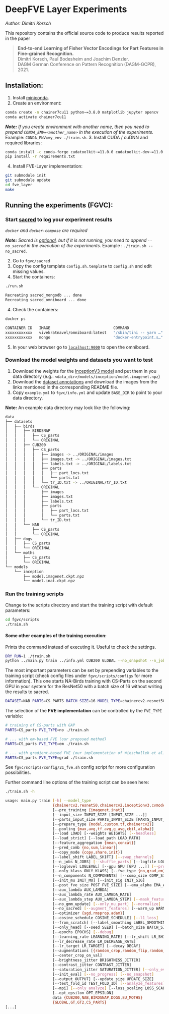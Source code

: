 # DeepFVE Layer Experiments

*Author: Dimitri Korsch*

This repository contains the official source code to produce results reported in the paper

> **End-to-end Learning of Fisher Vector Encodings for Part Features in Fine-grained Recognition.**<br>
> Dimitri Korsch, Paul Bodesheim and Joachim Denzler.<br>
> DAGM German Conference on Pattern Recognition (DAGM-GCPR), 2021.

## Installation:

1. Install [miniconda].
2. Create an environment:
```bash
conda create -n chainer7cu11 python~=3.8.0 matplotlib jupyter opencv
conda activate chainer7cu11
```
***Note:** If you create environment with another name, then you need to prepend `CONDA_ENV=<another_name>` in the execution of the experiments.* Example: `CONDA_ENV=my_env ./train.sh`.
3. Install CUDA / cuDNN and required libraries:
```bash
conda install -c conda-forge cudatoolkit~=11.0.0 cudatoolkit-dev~=11.0.0 cudnn~=8.0.0 nccl cutensor
pip install -r requirements.txt
```

4. Install FVE-Layer implementation:
```bash
git submodule init
git submodule update
cd fve_layer
make
```



## Running the experiments (FGVC):

### Start [sacred] to log your experiment results

*`docker` and `docker-compose` are required*

***Note:** Sacred is <u>optional</u>, but if it is not running, you need to append `--no_sacred` in the execution of the experiments*. Example : `./train.sh --no_sacred`.

2. Go to `fgvc/sacred`
2. Copy the config template `config.sh.template` to `config.sh` and edit missing values.
3. Start the containers:
```bash
./run.sh

Recreating sacred_mongodb ... done
Recreating sacred_omniboard ... done
```
4. Check the containers:
```bash
docker ps

CONTAINER ID   IMAGE                            COMMAND                  CREATED          STATUS          PORTS                                                      NAMES
xxxxxxxxxxxx   vivekratnavel/omniboard:latest   "/sbin/tini -- yarn …"   38 seconds ago   Up 35 seconds   0.0.0.0:9000->9000/tcp, :::9000->9000/tcp                  sacred_omniboard
xxxxxxxxxxxx   mongo                            "docker-entrypoint.s…"   42 seconds ago   Up 39 seconds   27018/tcp, 0.0.0.0:27018->27017/tcp, :::27018->27017/tcp   sacred_mongodb

```
5. In your web browser go to [`localhost:9000`](http://localhost:9000) to open the omniboard.


### Download the model weights and datasets you want to test

1. Download the weights for the [InceptionV3 model][weights] and put them in you data directory (e.g.: `<data_dir>/models/inception/model.imagenet.npz`)
2. Download the [dataset annotations][annotations] and download the images from the links mentioned in the corresponding README file.
3. Copy `example.yml` to `fgvc/info.yml` and update `BASE_DIR` to point to your data directory.

**Note:** An example data directory may look like the following:
```bash
data
├── datasets
│   ├── birds
│   │   ├── BIRDSNAP
│   │   │   ├── CS_parts
│   │   │   └── ORIGINAL
│   │   ├── CUB200
│   │   │   ├── CS_parts
│   │   │   │   ├── images -> ../ORIGINAL/images
│   │   │   │   ├── images.txt -> ../ORIGINAL/images.txt
│   │   │   │   ├── labels.txt -> ../ORIGINAL/labels.txt
│   │   │   │   ├── parts
│   │   │   │   │   ├── part_locs.txt
│   │   │   │   │   └── parts.txt
│   │   │   │   └── tr_ID.txt -> ../ORIGINAL/tr_ID.txt
│   │   │   └── ORIGINAL
│   │   │       ├── images
│   │   │       ├── images.txt
│   │   │       ├── labels.txt
│   │   │       ├── parts
│   │   │       │   ├── part_locs.txt
│   │   │       │   └── parts.txt
│   │   │       └── tr_ID.txt
│   │   └── NAB
│   │       ├── CS_parts
│   │       └── ORIGINAL
│   ├── dogs
│   │   ├── CS_parts
│   │   └── ORIGINAL
│   └── moths
│       ├── CS_parts
│       └── ORIGINAL
└── models
    └── inception
        ├── model.imagenet.ckpt.npz
        └── model.inat.ckpt.npz
```


### Run the training scripts
Change to the scripts directory and start the training script with default parameters:
```bash
cd fgvc/scripts
./train.sh
```

#### Some other examples of the training execution:

Prints the command instead of executing it. Useful to check the settings.
```bash
DRY_RUN=1 ./train.sh
python ../main.py train ../info.yml CUB200 GLOBAL --no_snapshot --n_jobs 3 --label_shift 1 --gpu 0 --model_type cvmodelz.InceptionV3 --prepare_type model --pre_training inat --input_size 299 --parts_input_size 299 --feature_aggregation concat --load_strict --fve_type no --n_components 1 --comp_size -1 --post_fve_size 0 --aux_lambda 0.5 --aux_lambda_rate 0.5 --aux_lambda_step 20 --ema_alpha 0.99 --init_mu 1 --init_sig 1 --mask_features --augmentations random_crop random_flip color_jitter --center_crop_on_val --batch_size 24 --update_size 64 --label_smoothing 0.1 --optimizer adam --epochs 60 --output .results/results/CUB200/adam/2021-08-27-10.45.53.421472597 --logfile .results/results/CUB200/adam/2021-08-27-10.45.53.421472597/output.log -lr 1e-3 -lrd 1e-1 -lrs 1000 -lrt 1e-8 --no_sacred

```
The most important parameters can be set by prepending variables to the training script (check config files under `fgvc/scripts/configs` for more information). This one starts NA-Birds training with CS-Parts on the second GPU in your system for the ResNet50 with a batch size of 16 without writing the results to sacred.
```bash
DATASET=NAB PARTS=CS_PARTS BATCH_SIZE=16 MODEL_TYPE=chainercv2.resnet50 GPU=1 ./train.sh --no_sacred
```

The selection of the **FVE implementation** can be controlled by the `FVE_TYPE` variable:

```bash
# training of CS-parts with GAP
PARTS=CS_parts FVE_TYPE=no ./train.sh

# ... with em-based FVE (our proposed method)
PARTS=CS_parts FVE_TYPE=em ./train.sh

# ... with gradient-based FVE (our implementation of Wieschollek et al.)
PARTS=CS_parts FVE_TYPE=grad ./train.sh
```
See `fgvc/scripts/config/21_fve.sh` config script for more configuration possibilities.

Further command line options of the training script can be seen here:
```bash
./train.sh -h

usage: main.py train [-h] --model_type
                     {chainercv2.resnet50,chainercv2.inceptionv3,cvmodelz.VGG16,cvmodelz.VGG19,cvmodelz.ResNet35,cvmodelz.ResNet50,cvmodelz.ResNet101,cvmodelz.ResNet152,cvmodelz.InceptionV3}
                     [--pre_training {imagenet,inat}]
                     [--input_size INPUT_SIZE [INPUT_SIZE ...]]
                     [--parts_input_size PARTS_INPUT_SIZE [PARTS_INPUT_SIZE ...]]
                     [--prepare_type {model,custom,tf,chainercv2}]
                     [--pooling {max,avg,tf_avg,g_avg,cbil,alpha}]
                     [--load LOAD] [--weights WEIGHTS] [--headless]
                     [--load_strict] [--load_path LOAD_PATH]
                     [--feature_aggregation {mean,concat}]
                     [--pred_comb {no,sum,linear}]
                     [--copy_mode {copy,share,init}]
                     [--label_shift LABEL_SHIFT] [--swap_channels]
                     [--n_jobs N_JOBS] [--shuffle_parts] [--logfile LOGFILE]
                     [--loglevel LOGLEVEL] [--gpu GPU [GPU ...]] [--profile]
                     [--only_klass ONLY_KLASS] [--fve_type {no,grad,em}]
                     [--n_components N_COMPONENTS] [--comp_size COMP_SIZE]
                     [--init_mu INIT_MU] [--init_sig INIT_SIG]
                     [--post_fve_size POST_FVE_SIZE] [--ema_alpha EMA_ALPHA]
                     [--aux_lambda AUX_LAMBDA]
                     [--aux_lambda_rate AUX_LAMBDA_RATE]
                     [--aux_lambda_step AUX_LAMBDA_STEP] [--mask_features]
                     [--no_gmm_update] [--only_mu_part] [--normalize]
                     [--no_sacred] [--augment_features] [--warm_up WARM_UP]
                     [--optimizer {sgd,rmsprop,adam}]
                     [--cosine_schedule COSINE_SCHEDULE] [--l1_loss]
                     [--from_scratch] [--label_smoothing LABEL_SMOOTHING]
                     [--only_head] [--seed SEED] [--batch_size BATCH_SIZE]
                     [--epochs EPOCHS] [--debug]
                     [--learning_rate LEARNING_RATE] [--lr_shift LR_SHIFT]
                     [--lr_decrease_rate LR_DECREASE_RATE]
                     [--lr_target LR_TARGET] [--decay DECAY]
                     [--augmentations [{random_crop,random_flip,random_rotation,center_crop,color_jitter} [{random_crop,random_flip,random_rotation,center_crop,color_jitter} ...]]]
                     [--center_crop_on_val]
                     [--brightness_jitter BRIGHTNESS_JITTER]
                     [--contrast_jitter CONTRAST_JITTER]
                     [--saturation_jitter SATURATION_JITTER] [--only_eval]
                     [--init_eval] [--no_progress] [--no_snapshot]
                     [--output OUTPUT] [--update_size UPDATE_SIZE]
                     [--test_fold_id TEST_FOLD_ID] [--analyze_features]
                     [--mpi] [--only_analyze] [--loss_scaling LOSS_SCALING]
                     [--opt_epsilon OPT_EPSILON]
                     data {CUB200,NAB,BIRDSNAP,DOGS,EU_MOTHS}
                     {GLOBAL,GT,GT2,CS_PARTS}
[...]
```

[weights]: https://github.com/cvjena/fve_experiments/releases/download/gcpr2021_submission/inception_weights.zip
[annotations]: https://github.com/cvjena/fve_experiments/releases/download/gcpr2021_submission/dataset_annotations.zip
[sacred]: https://sacred.readthedocs.io/en/stable/quickstart.html
[miniconda]: https://docs.conda.io/en/latest/miniconda.html
